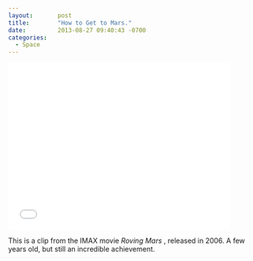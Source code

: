 ```yaml
---
layout:       post
title:        "How to Get to Mars."
date:         2013-08-27 09:40:43 -0700
categories:
  - Space
---
```


<iframe class="embedly-embed" src="//cdn.embedly.com/widgets/media.html?src=https%3A%2F%2Fwww.youtube.com%2Fembed%2FXRCIzZHpFtY%3Ffeature%3Doembed&url=https%3A%2F%2Fwww.youtube.com%2Fwatch%3Fv%3DXRCIzZHpFtY&image=https%3A%2F%2Fi.ytimg.com%2Fvi%2FXRCIzZHpFtY%2Fhqdefault.jpg&key=d815972c91e546edb5d2d02e509f8b1c&type=text%2Fhtml&schema=youtube" width="450" height="338" scrolling="no" frameborder="0" allowfullscreen></iframe>

This is a clip from the IMAX movie *Roving Mars* , released in 2006. A few years old, but still an incredible achievement.

